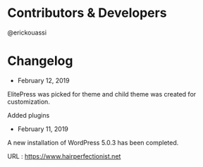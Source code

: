 # Contributors & Developers
@erickouassi

# Changelog

* February 12, 2019

ElitePress was picked for theme and child theme was created for customization.

Added plugins



* February 11, 2019

A new installation of WordPress 5.0.3 has been completed.

URL : https://www.hairperfectionist.net
